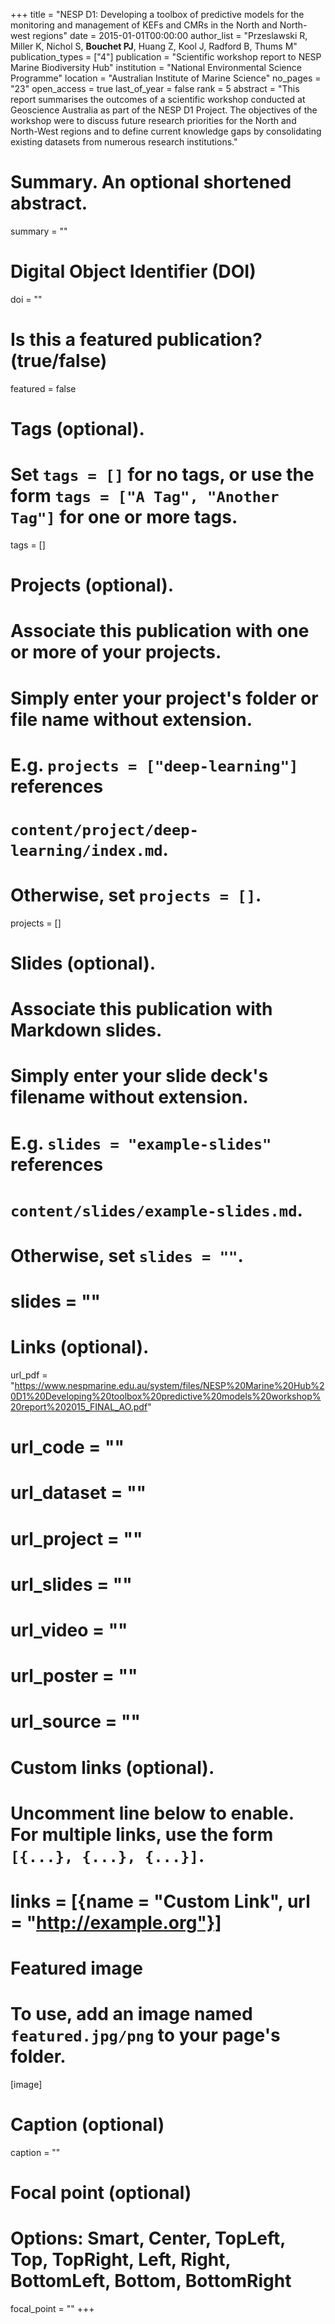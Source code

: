 +++
title = "NESP D1: Developing a toolbox of predictive models for the monitoring and management of KEFs and CMRs in the North and North-west regions"
date = 2015-01-01T00:00:00
author_list = "Przeslawski R, Miller K, Nichol S, <strong>Bouchet PJ</strong>, Huang Z, Kool J, Radford B, Thums M"
publication_types = ["4"]
publication = "Scientific workshop report to NESP Marine Biodiversity Hub"
institution = "National Environmental Science Programme"
location = "Australian Institute of Marine Science"
no_pages = "23"
open_access = true
last_of_year = false
rank = 5
abstract = "This report summarises the outcomes of a scientific workshop conducted at Geoscience Australia as part of the NESP D1 Project. The objectives of the workshop were to discuss future research priorities for the North and North-West regions and to define current knowledge gaps by consolidating existing datasets from numerous research institutions."

# Summary. An optional shortened abstract.
summary = ""

# Digital Object Identifier (DOI)
doi = ""

# Is this a featured publication? (true/false)
featured = false

# Tags (optional).
#   Set `tags = []` for no tags, or use the form `tags = ["A Tag", "Another Tag"]` for one or more tags.
tags = []

# Projects (optional).
#   Associate this publication with one or more of your projects.
#   Simply enter your project's folder or file name without extension.
#   E.g. `projects = ["deep-learning"]` references
#   `content/project/deep-learning/index.md`.
#   Otherwise, set `projects = []`.
projects = []

# Slides (optional).
#   Associate this publication with Markdown slides.
#   Simply enter your slide deck's filename without extension.
#   E.g. `slides = "example-slides"` references
#   `content/slides/example-slides.md`.
#   Otherwise, set `slides = ""`.
# slides = ""

# Links (optional).
url_pdf = "https://www.nespmarine.edu.au/system/files/NESP%20Marine%20Hub%20D1%20Developing%20toolbox%20predictive%20models%20workshop%20report%202015_FINAL_AO.pdf"
# url_code = ""
# url_dataset = ""
# url_project = ""
# url_slides = ""
# url_video = ""
# url_poster = ""
# url_source = ""

# Custom links (optional).
#   Uncomment line below to enable. For multiple links, use the form `[{...}, {...}, {...}]`.
# links = [{name = "Custom Link", url = "http://example.org"}]

# Featured image
# To use, add an image named `featured.jpg/png` to your page's folder.
[image]
  # Caption (optional)
  caption = ""

  # Focal point (optional)
  # Options: Smart, Center, TopLeft, Top, TopRight, Left, Right, BottomLeft, Bottom, BottomRight
  focal_point = ""
+++
